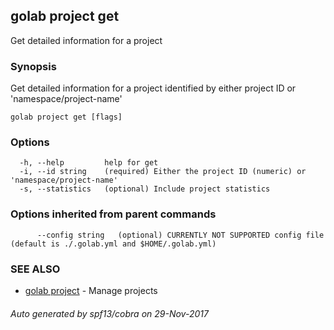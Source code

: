 ## golab project get

Get detailed information for a project

### Synopsis


Get detailed information for a project identified by either project ID or 'namespace/project-name'

```
golab project get [flags]
```

### Options

```
  -h, --help         help for get
  -i, --id string    (required) Either the project ID (numeric) or 'namespace/project-name'
  -s, --statistics   (optional) Include project statistics
```

### Options inherited from parent commands

```
      --config string   (optional) CURRENTLY NOT SUPPORTED config file (default is ./.golab.yml and $HOME/.golab.yml)
```

### SEE ALSO
* [golab project](golab_project.md)	 - Manage projects

###### Auto generated by spf13/cobra on 29-Nov-2017
